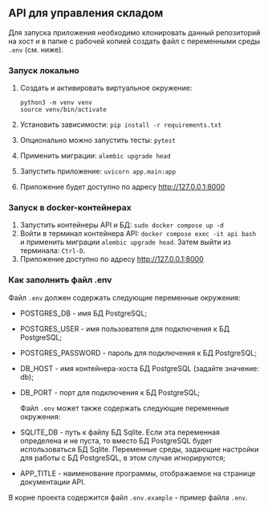 ## API для управления складом

Для запуска приложения необходимо клонировать данный репозиторий на хост и в папке с рабочей копией создать файл с переменными среды `.env` (см. ниже).

### Запуск локально

1. Создать и активировать виртуальное окружение:

   ```
   python3 -m venv venv
   source venv/bin/activate
   ```

2. Установить зависимости: `pip install -r requirements.txt`
3. Опционально можно запустить тесты: `pytest`
4. Применить миграции: `alembic upgrade head`
5. Запустить приложение: `uvicorn app.main:app`
6. Приложение будет доступно по адресу http://127.0.0.1:8000

### Запуск в docker-контейнерах

1. Запустить контейнеры API и БД: `sudo docker compose up -d`
2. Войти в терминал контейнера API:  `docker compose exec -it api bash` и применить миграции `alembic upgrade head`. Затем выйти из терминала: `Ctrl-D`.
3. Приложение доступно по адресу http://127.0.0.1:8000

### Как заполнить файл .env

Файл `.env` должен содержать следующие переменные окружения:

- POSTGRES_DB - имя БД PostgreSQL;

- POSTGRES_USER - имя пользователя для подключения к БД PostgreSQL;

- POSTGRES_PASSWORD - пароль для подключения к БД PostgreSQL;

- DB_HOST - имя контейнера-хоста БД PostgreSQL (задайте значение: db);

- DB_PORT - порт для подключения к БД PostgreSQL;

  Файл `.env` может также содержать следующие переменные окружения:

- SQLITE_DB - путь к файлу БД Sqlite. Если эта переменная определена и не пуста, то вместо БД PostgreSQL будет использоваться БД Sqlite. Переменные среды, задающие настройки для работы с БД PostgreSQL, в этом случае игнорируются;

- APP_TITLE - наименование программы, отображаемое на странице документации API.

В корне проекта содержится файл `.env.example` - пример файла `.env`.
